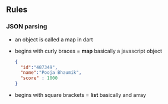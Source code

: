 ## Rules

### JSON parsing

- an object is called a map in dart

- begins with curly braces = **map** basically a javascript object

  ```json
  {
    "id":"487349",
    "name":"Pooja Bhaumik",
    "score" : 1000
  }
  ```

- begins with square brackets = **list** basically and array

